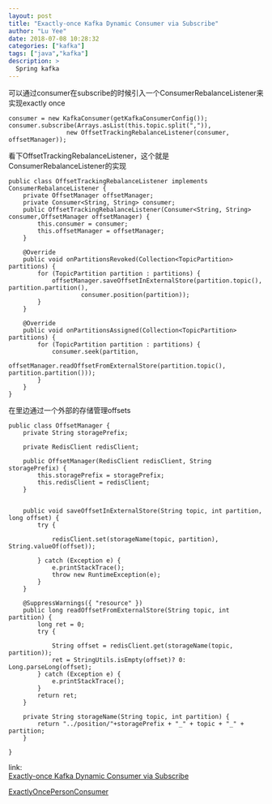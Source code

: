 ```yaml
---
layout: post
title: "Exactly-once Kafka Dynamic Consumer via Subscribe"
author: "Lu Yee"
date: 2018-07-08 10:28:32
categories: ["kafka"]
tags: ["java","kafka"]
description: >
  Spring kafka
---
```


可以通过consumer在subscribe的时候引入一个ConsumerRebalanceListener来实现exactly once

```
consumer = new KafkaConsumer(getKafkaConsumerConfig());
consumer.subscribe(Arrays.asList(this.topic.split(",")),
				new OffsetTrackingRebalanceListener(consumer, offsetManager));
```

看下OffsetTrackingRebalanceListener，这个就是ConsumerRebalanceListener的实现

```
public class OffsetTrackingRebalanceListener implements ConsumerRebalanceListener {
	private OffsetManager offsetManager;
	private Consumer<String, String> consumer;
	public OffsetTrackingRebalanceListener(Consumer<String, String> consumer,OffsetManager offsetManager) {
		this.consumer = consumer;
		this.offsetManager = offsetManager;
	}

	@Override
	public void onPartitionsRevoked(Collection<TopicPartition> partitions) {
		for (TopicPartition partition : partitions) {
			offsetManager.saveOffsetInExternalStore(partition.topic(), partition.partition(),
					consumer.position(partition));
		}
	}
	
	@Override
	public void onPartitionsAssigned(Collection<TopicPartition> partitions) {
		for (TopicPartition partition : partitions) {
			consumer.seek(partition,
					offsetManager.readOffsetFromExternalStore(partition.topic(), partition.partition()));
		}
	}
}
```

在里边通过一个外部的存储管理offsets

```
public class OffsetManager {
	private String storagePrefix;
	
	private RedisClient redisClient;
	
	public OffsetManager(RedisClient redisClient, String storagePrefix) {
		this.storagePrefix = storagePrefix;
		this.redisClient = redisClient;
	}


	public void saveOffsetInExternalStore(String topic, int partition, long offset) {
		try {

			redisClient.set(storageName(topic, partition), String.valueOf(offset));

		} catch (Exception e) {
			e.printStackTrace();
			throw new RuntimeException(e);
		}
	}

	@SuppressWarnings({ "resource" })
	public long readOffsetFromExternalStore(String topic, int partition) {
		long ret = 0;
		try {

			String offset = redisClient.get(storageName(topic, partition));
			ret = StringUtils.isEmpty(offset)? 0: Long.parseLong(offset);
		} catch (Exception e) {
			e.printStackTrace();
		}
		return ret;
	}

	private String storageName(String topic, int partition) {
		return "../position/"+storagePrefix + "_" + topic + "_" + partition;
	}

}

```


link:   
[Exactly-once Kafka Dynamic Consumer via Subscribe](https://dzone.com/articles/kafka-clients-at-most-once-at-least-once-exactly-o)

[ExactlyOncePersonConsumer](https://github.com/luyee/KafkaExample/blob/master/src/main/java/com/gmail/alexandrtalan/kafka/consumers/ExactlyOncePersonConsumer.java)
